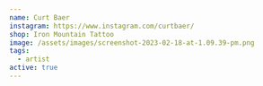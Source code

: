 ```yaml
---
name: Curt Baer
instagram: https://www.instagram.com/curtbaer/
shop: Iron Mountain Tattoo
image: /assets/images/screenshot-2023-02-18-at-1.09.39-pm.png
tags:
  - artist
active: true
---
```

